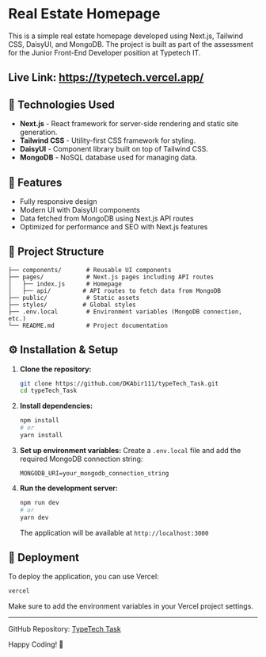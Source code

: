 # Real Estate Homepage

This is a simple real estate homepage developed using Next.js, Tailwind CSS, DaisyUI, and MongoDB. The project is built as part of the assessment for the Junior Front-End Developer position at Typetech IT.

## Live Link: https://typetech.vercel.app/
## 🚀 Technologies Used

- **Next.js** - React framework for server-side rendering and static site generation.
- **Tailwind CSS** - Utility-first CSS framework for styling.
- **DaisyUI** - Component library built on top of Tailwind CSS.
- **MongoDB** - NoSQL database used for managing data.

## 📌 Features

- Fully responsive design
- Modern UI with DaisyUI components
- Data fetched from MongoDB using Next.js API routes
- Optimized for performance and SEO with Next.js features

## 📂 Project Structure

```
├── components/       # Reusable UI components
├── pages/            # Next.js pages including API routes
│   ├── index.js      # Homepage
│   ├── api/         # API routes to fetch data from MongoDB
├── public/           # Static assets
├── styles/          # Global styles
├── .env.local        # Environment variables (MongoDB connection, etc.)
└── README.md         # Project documentation
```

## ⚙️ Installation & Setup

1. **Clone the repository:**
   ```sh
   git clone https://github.com/DKAbir111/typeTech_Task.git
   cd typeTech_Task
   ```

2. **Install dependencies:**
   ```sh
   npm install
   # or
   yarn install
   ```

3. **Set up environment variables:**
   Create a `.env.local` file and add the required MongoDB connection string:
   ```env
   MONGODB_URI=your_mongodb_connection_string
   ```

4. **Run the development server:**
   ```sh
   npm run dev
   # or
   yarn dev
   ```

   The application will be available at `http://localhost:3000`

## 🚀 Deployment

To deploy the application, you can use Vercel:
```sh
vercel
```
Make sure to add the environment variables in your Vercel project settings.

---

GitHub Repository: [TypeTech Task](https://github.com/DKAbir111/typeTech_Task.git)

Happy Coding! 🎉
